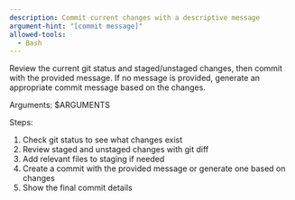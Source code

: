 ```yaml
---
description: Commit current changes with a descriptive message
argument-hint: "[commit message]"
allowed-tools:
  - Bash
---
```


Review the current git status and staged/unstaged changes, then commit with the provided message. If no message is provided, generate an appropriate commit message based on the changes.

Arguments: $ARGUMENTS

Steps:
1. Check git status to see what changes exist
2. Review staged and unstaged changes with git diff
3. Add relevant files to staging if needed
4. Create a commit with the provided message or generate one based on changes
5. Show the final commit details